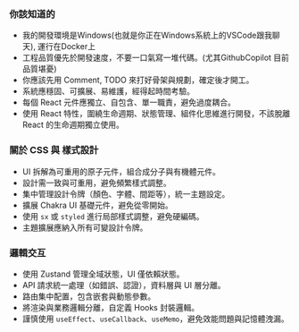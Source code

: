 ﻿### 你該知道的
- 我的開發環境是Windows(也就是你正在Windows系統上的VSCode跟我聊天), 運行在Docker上
- 工程品質優先於開發速度，不要一口氣寫一堆代碼。(尤其GithubCopilot 目前品質堪憂)
- 你應該先用 Comment, TODO 來打好骨架與規劃，確定後才開工。
- 系統應穩固、可擴展、易維護，經得起時間考驗。
- 每個 React 元件應獨立、自包含、單一職責，避免過度耦合。
- 使用 React 特性，圍繞生命週期、狀態管理、組件化思維進行開發，不該脫離 React 的生命週期獨立使用。

### 關於 CSS 與 樣式設計

- UI 拆解為可重用的原子元件，組合成分子與有機體元件。
- 設計需一致與可重用，避免頻繁樣式調整。
- 集中管理設計令牌（顏色、字體、間距等），統一主題設定。
- 擴展 Chakra UI 基礎元件，避免從零開始。
- 使用 `sx` 或 `styled` 進行局部樣式調整，避免硬編碼。
- 主題擴展應納入所有可變設計令牌。

### 邏輯交互

- 使用 Zustand 管理全域狀態，UI 僅依賴狀態。
- API 請求統一處理（如錯誤、認證），資料層與 UI 層分離。
- 路由集中配置，包含嵌套與動態參數。
- 將渲染與業務邏輯分離，自定義 Hooks 封裝邏輯。
- 謹慎使用 `useEffect`、`useCallback`、`useMemo`，避免效能問題與記憶體洩漏。
